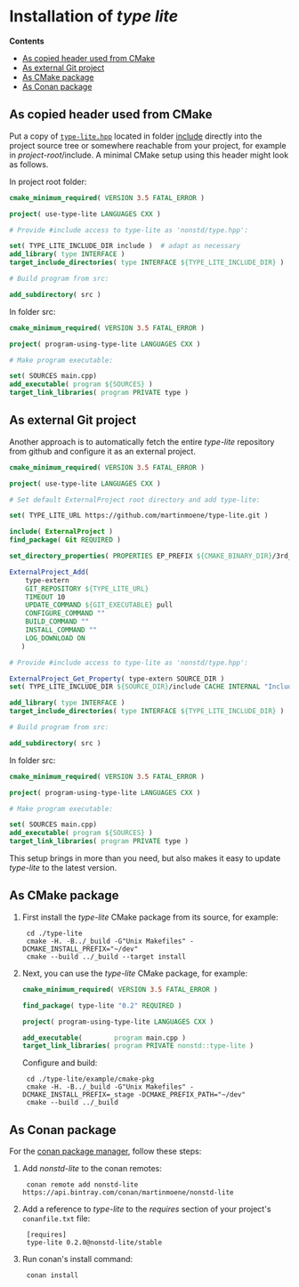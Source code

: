 Installation of *type lite* 
===========================

**Contents**  
- [As copied header used from CMake](#cmake-library)
- [As external Git project](#git-external)
- [As CMake package](#cmake-package)
- [As Conan package](#conan-package)


<a id="cmake-library"></a>
As copied header used from CMake
--------------------------------

Put a copy of [`type-lite.hpp`](include/type-lite.hpp) located in folder [include](include) directly into the project source tree or somewhere reachable from your project, for example in *project-root*/include. A minimal CMake setup using this header might look as follows.

In project root folder:

```CMake
cmake_minimum_required( VERSION 3.5 FATAL_ERROR )

project( use-type-lite LANGUAGES CXX )

# Provide #include access to type-lite as 'nonstd/type.hpp': 

set( TYPE_LITE_INCLUDE_DIR include )  # adapt as necessary
add_library( type INTERFACE )
target_include_directories( type INTERFACE ${TYPE_LITE_INCLUDE_DIR} )

# Build program from src:

add_subdirectory( src ) 
```

In folder src:

```CMake
cmake_minimum_required( VERSION 3.5 FATAL_ERROR )

project( program-using-type-lite LANGUAGES CXX )

# Make program executable:

set( SOURCES main.cpp)
add_executable( program ${SOURCES} )
target_link_libraries( program PRIVATE type )
```


<a id="git-external"></a>
As external Git project
-----------------------

Another approach is to automatically fetch the entire *type-lite* repository from github and configure it as an external project.

```CMake
cmake_minimum_required( VERSION 3.5 FATAL_ERROR )

project( use-type-lite LANGUAGES CXX )

# Set default ExternalProject root directory and add type-lite:

set( TYPE_LITE_URL https://github.com/martinmoene/type-lite.git )

include( ExternalProject )
find_package( Git REQUIRED )

set_directory_properties( PROPERTIES EP_PREFIX ${CMAKE_BINARY_DIR}/3rd_party )

ExternalProject_Add(
    type-extern
    GIT_REPOSITORY ${TYPE_LITE_URL}
    TIMEOUT 10
    UPDATE_COMMAND ${GIT_EXECUTABLE} pull
    CONFIGURE_COMMAND ""
    BUILD_COMMAND ""
    INSTALL_COMMAND ""
    LOG_DOWNLOAD ON
   )

# Provide #include access to type-lite as 'nonstd/type.hpp': 

ExternalProject_Get_Property( type-extern SOURCE_DIR )
set( TYPE_LITE_INCLUDE_DIR ${SOURCE_DIR}/include CACHE INTERNAL "Include folder for type-lite")

add_library( type INTERFACE )
target_include_directories( type INTERFACE ${TYPE_LITE_INCLUDE_DIR} )

# Build program from src:

add_subdirectory( src ) 
```

In folder src:
```CMake
cmake_minimum_required( VERSION 3.5 FATAL_ERROR )

project( program-using-type-lite LANGUAGES CXX )

# Make program executable:

set( SOURCES main.cpp)
add_executable( program ${SOURCES} )
target_link_libraries( program PRIVATE type )
```

This setup brings in more than you need, but also makes it easy to update *type-lite* to the latest version.
<!--See [example/cmake-extern](example/cmake-extern) for a complete example.-->


<a id="cmake-package"></a>
As CMake package
----------------

1. First install the *type-lite* CMake package from its source, for example:

		cd ./type-lite
		cmake -H. -B../_build -G"Unix Makefiles" -DCMAKE_INSTALL_PREFIX="~/dev"
		cmake --build ../_build --target install

	<!--See also [script/install-type-pkg.py](script/install-type-pkg.py) that can perform these steps for you. It also lets you control compiler and build configuration.-->

2. Next, you can use the *type-lite* CMake package, for example:

	```CMake
	cmake_minimum_required( VERSION 3.5 FATAL_ERROR )
	
	find_package( type-lite "0.2" REQUIRED )
	
	project( program-using-type-lite LANGUAGES CXX )
	
	add_executable(        program main.cpp )
	target_link_libraries( program PRIVATE nonstd::type-lite )
	```
	Configure and build:

		cd ./type-lite/example/cmake-pkg
		cmake -H. -B../_build -G"Unix Makefiles" -DCMAKE_INSTALL_PREFIX=_stage -DCMAKE_PREFIX_PATH="~/dev"
		cmake --build ../_build

	<!--See [example/cmake-pkg/Readme.md](example/cmake-pkg/Readme.md) for a complete example.-->


<a id="conan-package"></a>
As Conan package
----------------

For the [conan package manager](https://www.conan.io/), follow these steps:

1. Add *nonstd-lite* to the conan remotes:

        conan remote add nonstd-lite https://api.bintray.com/conan/martinmoene/nonstd-lite

2. Add a reference to *type-lite* to the *requires* section of your project's `conanfile.txt` file:

        [requires]
        type-lite 0.2.0@nonstd-lite/stable

3. Run conan's install command:

        conan install


